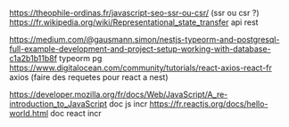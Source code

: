 https://theophile-ordinas.fr/javascript-seo-ssr-ou-csr/ (ssr ou csr ?)
https://fr.wikipedia.org/wiki/Representational_state_transfer api rest

https://medium.com/@gausmann.simon/nestjs-typeorm-and-postgresql-full-example-development-and-project-setup-working-with-database-c1a2b1b11b8f typeorm pg
https://www.digitalocean.com/community/tutorials/react-axios-react-fr axios (faire des requetes pour react a nest)

https://developer.mozilla.org/fr/docs/Web/JavaScript/A_re-introduction_to_JavaScript doc js incr
https://fr.reactjs.org/docs/hello-world.html doc react incr
